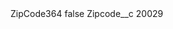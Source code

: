 <?xml version="1.0" encoding="UTF-8"?>
<CustomMetadata xmlns="http://soap.sforce.com/2006/04/metadata" xmlns:xsi="http://www.w3.org/2001/XMLSchema-instance" xmlns:xsd="http://www.w3.org/2001/XMLSchema">
    <label>ZipCode364</label>
    <protected>false</protected>
    <values>
        <field>Zipcode__c</field>
        <value xsi:type="xsd:string">20029</value>
    </values>
</CustomMetadata>
